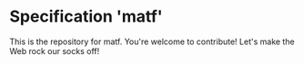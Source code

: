 
# Specification 'matf'

This is the repository for matf. You're welcome to contribute! Let's make the Web rock our socks
off!
